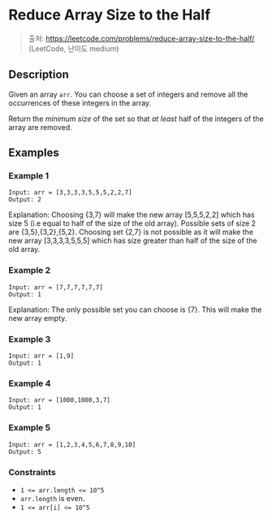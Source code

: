 # Reduce Array Size to the Half

> 출처: https://leetcode.com/problems/reduce-array-size-to-the-half/ (LeetCode, 난이도 medium)

## Description

Given an array `arr`. You can choose a set of integers and remove all the occurrences of these integers in the array.

Return the _minimum size_ of the set so that _at least_ half of the integers of the array are removed.

## Examples

### Example 1

```
Input: arr = [3,3,3,3,5,5,5,2,2,7]
Output: 2
```

Explanation: Choosing {3,7} will make the new array [5,5,5,2,2] which has size 5 (i.e equal to half of the size of the old array).
Possible sets of size 2 are {3,5},{3,2},{5,2}.
Choosing set {2,7} is not possible as it will make the new array [3,3,3,3,5,5,5] which has size greater than half of the size of the old array.

### Example 2

```
Input: arr = [7,7,7,7,7,7]
Output: 1
```

Explanation: The only possible set you can choose is {7}. This will make the new array empty.

### Example 3

```
Input: arr = [1,9]
Output: 1
```

### Example 4

```
Input: arr = [1000,1000,3,7]
Output: 1
```

### Example 5

```
Input: arr = [1,2,3,4,5,6,7,8,9,10]
Output: 5
```

### Constraints

- `1 <= arr.length <= 10^5`
- `arr.length` is even.
- `1 <= arr[i] <= 10^5`
